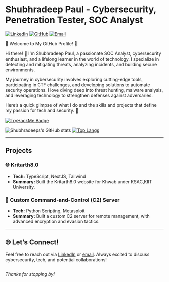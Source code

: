 # Shubhradeep Paul - Cybersecurity, Penetration Tester, SOC Analyst

[![LinkedIn](https://img.shields.io/badge/LinkedIn-Connect-blue?style=flat&logo=linkedin)](https://www.linkedin.com/in/shubhradeep-paul-49124a26a/) 
[![GitHub](https://img.shields.io/badge/GitHub-Profile-black?style=flat&logo=github)](https://github.com/ShuPriX) 
[![Email](https://img.shields.io/badge/Email-Send-red?style=flat&logo=gmail)](mailto:contactshubhradeep612@gmail.com)

🌟 Welcome to My GitHub Profile! 🌟

Hi there! 👋 I'm Shubhradeep Paul, a passionate SOC Analyst, cybersecurity enthusiast, and a lifelong learner in the world of technology. I specialize in detecting and mitigating threats, analyzing incidents, and building secure environments.

My journey in cybersecurity involves exploring cutting-edge tools, participating in CTF challenges, and developing solutions to automate security operations. I love diving deep into threat hunting, malware analysis, and leveraging technology to strengthen defenses against adversaries.

Here’s a quick glimpse of what I do and the skills and projects that define my passion for tech and security. 🚀

[![TryHackMe Badge](https://tryhackme.com/api/badge/generate/4040164)](https://tryhackme.com/p/4040164)

![Shubhradeeps's GitHub stats](https://github-readme-stats.vercel.app/api?username=ShuPriX&show_icons=true&theme=tokyonight)
[![Top Langs](https://github-readme-stats.vercel.app/api/top-langs/?username=ShuPriX&layout=donut)](https://github.com/anuraghazra/github-readme-stats)

---

## Projects
### 🌐 Kritarth8.0 
- **Tech:**  TypeScript, NextJS, Tailwind 
- **Summary:**  Built the Kritarth8.0 website for Khwab under KSAC,KIIT University.
### 🔐 Custom Command-and-Control (C2) Server
- **Tech:** Python Scripting, Metasploit 
- **Summary:** Built a custom C2 server for remote management, with advanced encryption and evasion tactics.

---
## 🌐 Let’s Connect!

Feel free to reach out via [LinkedIn](https://https://www.linkedin.com/in/shubhradeep-paul-49124a26a/) or [email](mailto:contactshubhradeep612@gmail.com). Always excited to discuss cybersecurity, tech, and potential collaborations!

##
*Thanks for stopping by!*



